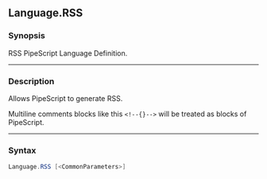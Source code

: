 Language.RSS
------------

### Synopsis
RSS PipeScript Language Definition.

---

### Description

Allows PipeScript to generate RSS.

Multiline comments blocks like this ```<!--{}-->``` will be treated as blocks of PipeScript.

---

### Syntax
```PowerShell
Language.RSS [<CommonParameters>]
```
